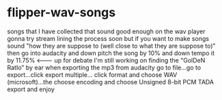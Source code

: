 # flipper-wav-songs
songs that I have collected that sound good enough on the wav player
gonna try stream lining the process soon but if you want to make songs sound "how they are suppose to (well close to what they are suppose to)"
then go into audacity and down pitch the song by 10% and down tempo it by 11.75% <--- up for debate I'm still working on finding the "GolDeN RatIo" by ear 
when exporting the mp3 from audacity go to file...go to export...click export multiple...
click format and choose WAV (microsoft)...the choose encoding and choose Unsigned 8-bit PCM 
TADA export and enjoy 
